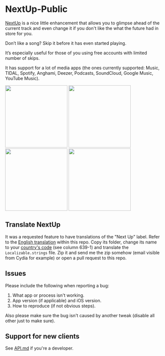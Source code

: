 # NextUp-Public

[NextUp](http://cydia.saurik.com/package/se.nosskirneh.nextup/) is a nice little enhancement that allows you to glimpse ahead of the current track and even change it if you don't like the what the future had in store for you.

Don’t like a song? Skip it before it has even started playing.

It’s especially useful for those of you using free accounts with limited number of skips.

It has support for a lot of media apps (the ones currently supported: Music, TIDAL, Spotify, Anghami, Deezer, Podcasts, SoundCloud, Google Music, YouTube Music).

<div>
    <img src="http://moreinfo.thebigboss.org/moreinfo/nextup1.jpg" width="200">
    <img src="http://moreinfo.thebigboss.org/moreinfo/nextup2.jpg" width="200">
    <img src="http://moreinfo.thebigboss.org/moreinfo/nextup3.jpg" width="200">
    <img src="http://moreinfo.thebigboss.org/moreinfo/nextup5.jpg" width="200">
</div>

## Translate NextUp

It was a requested feature to have translations of the "Next Up" label. Refer to the [English translation]([API.md](https://github.com/Nosskirneh/NextUp-Public/blob/master/translations/en.lproj)) within this repo. Copy its folder, change its name to your [country's code](https://en.wikipedia.org/wiki/List_of_ISO_639-1_codes) (see column 639-1) and translate the `Localizable.strings` file. Zip it and send me the zip somehow (email visible from Cydia for example) or open a pull request to this repo.

## Issues

Please include the following when reporting a bug:

1. What app or process isn't working.
2. App version (if applicable) and iOS version.
3. How to reproduce (if not obvious steps).

Also please make sure the bug isn't caused by another tweak (disable all other just to make sure).

## Support for new clients
See [API.md](https://github.com/Nosskirneh/NextUp-Public/blob/master/API.md) if you're a developer.
